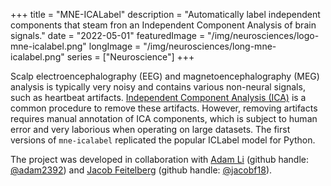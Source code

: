 +++
title = "MNE-ICALabel"
description = "Automatically label independent components that steam fron an Independent Component Analysis of brain signals."
date = "2022-05-01"
featuredImage = "/img/neurosciences/logo-mne-icalabel.png"
longImage = "/img/neurosciences/long-mne-icalabel.png"
series = ["Neuroscience"]
+++

Scalp electroencephalography (EEG) and magnetoencephalography (MEG) analysis is
typically very noisy and contains various non-neural signals, such as heartbeat
artifacts. [Independent Component Analysis (ICA)](https://en.wikipedia.org/wiki/Independent_component_analysis)
is a common procedure to remove these artifacts. However, removing artifacts requires
manual annotation of ICA components, which is subject to human error and very laborious
when operating on large datasets. The first versions of `mne-icalabel` replicated the
popular ICLabel model for Python.

The project was developed in collaboration with [Adam Li](https://adam2392.github.io/)
(github handle: [@adam2392](https://github.com/adam2392)) and
[Jacob Feitelberg](https://github.com/jacobf18) (github handle:
[@jacobf18](https://github.com/jacobf18)).
